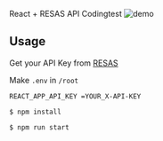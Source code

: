 React + RESAS API Codingtest
![demo](https://user-images.githubusercontent.com/47209823/178140018-01cdba0c-01a9-4f58-ba2e-8e29b8aa62a0.gif)

## Usage

Get your API Key from [RESAS](https://opendata.resas-portal.go.jp)

Make `.env` in `/root`

```.env
REACT_APP_API_KEY =YOUR_X-API-KEY
```

`$ npm install`

`$ npm run start`
